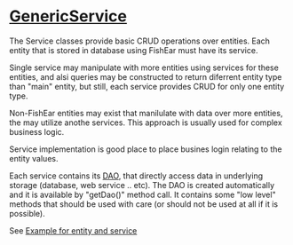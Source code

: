 # [GenericService](https://code.google.com/p/fishear/source/browse/fishear-data/src/main/java/net/fishear/data/generic/services/GenericService.java) #

The Service classes provide basic CRUD operations over entities. Each entity that is stored in database using FishEar must have its service.

Single service may manipulate with more entities using services for these entities, and alsi queries may be constructed to return diferrent entity type than "main" entity, but still, each service provides CRUD for only one entity type.

Non-FishEar entities may exist that manilulate with data over more entities, the may utilize anothe services.
This approach is usually used for complex business logic.

Service implementation is good place to place busines login relating to the entity values.

Each service contains its [DAO](https://code.google.com/p/fishear/source/browse/fishear-data/src/main/java/net/fishear/data/generic/dao/GenericDaoI.java), that directly access data in underlying storage (database, web service .. etc). The DAO is created automatically and it is available by "getDao()" method call. It contains some "low level" methods that should be used with care (or should not be used at all if it is possible).


See [Example for entity and service](EntityServiceExamples.md)